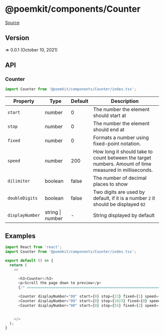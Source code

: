 # @poemkit/components/Counter

[Source](https://github.com/xizon/poemkit/tree/main/src/client/components/Counter)

## Version

=> 0.0.1 (October 10, 2021)

## API

### Counter
```js
import Counter from '@poemkit/components/Counter/index.tsx';
```
| Property | Type | Default | Description |
| --- | --- | --- | --- |
| `start` | number  | 0 | The number the element should start at |
| `stop` | number  | 0 | The number the element should end at |
| `fixed` | number  | 0 | Formats a number using fixed-point notation. |
| `speed` | number  | 200 | How long it should take to count between the target numbers. Amount of time measured in milliseconds. |
| `dilimiter` | boolean  | false | The number of decimal places to show |
| `doubleDigits` | boolean  | false | Two digits are used by default, if it is a number `2` it should be displayed `02` |
| `displayNumber` | string \| number  | - | String displayed by default |



## Examples

```js
import React from 'react';
import Counter from '@poemkit/components/Counter/index.tsx';

export default () => {
  return (
    <>

      <h3>Counter</h3>
      <p>Scroll the page down to preview</p>
      {/* ================================================================== */}

      <Counter displayNumber="00" start={0} stop={23} fixed={1} speed={200} dilimiter={false} doubleDigits={false} />
      <Counter displayNumber="00" start={0} stop={1023} fixed={0} speed={200} dilimiter={true} doubleDigits={true} />
      <Counter displayNumber="00" start={0} stop={55} fixed={2} speed={200} dilimiter={true} doubleDigits={true} />
        

    </>
  );
}

```